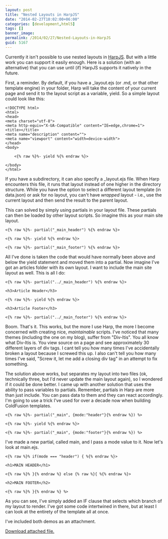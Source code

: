 ```yaml
---
layout: post
title: "Nested Layouts in HarpJS"
date: "2014-02-27T10:02:00+06:00"
categories: [development,html5]
tags: []
banner_image: 
permalink: /2014/02/27/Nested-Layouts-in-HarpJS
guid: 5167
---
```


<p>
Currently it isn't possible to use nested layouts in <a href="http://harpjs.com">HarpJS</a>. But with a little work you can support it easily enough. Here is a solution (with an alternative) that you can use until (if) HarpJS supports it natively in the future.
</p>
<!--more-->
<p>
First, a reminder. By default, if you have a _layout.ejs (or .md, or that other template engine) in your folder, Harp will take the content of your current page and send it to the layout script as a variable, yield. So a simple layout could look like this:
</p>

<pre><code class="language-markup">&lt;!DOCTYPE html&gt;
&lt;html&gt;
&lt;head&gt;
&lt;meta charset=&quot;utf-8&quot;&gt;
&lt;meta http-equiv=&quot;X-UA-Compatible&quot; content=&quot;IE=edge,chrome=1&quot;&gt;
&lt;title&gt;&lt;&#x2F;title&gt;
&lt;meta name=&quot;description&quot; content=&quot;&quot;&gt;
&lt;meta name=&quot;viewport&quot; content=&quot;width=device-width&quot;&gt;
&lt;&#x2F;head&gt;
&lt;body&gt;

	&lt;{% raw %}%- yield %{% endraw %}&gt; 
	
&lt;&#x2F;body&gt;
&lt;&#x2F;html&gt;</code></pre>

<p>
If you have a subdirectory, it can also specify a _layout.ejs file. When Harp encounters this file, it runs that layout instead of one higher in the directory structure. While you have the option to select a different layout template (in data.json) or ask for no layout, you can't have <i>wrapped</i> layout - i.e., use the current layout and then send the result to the parent layout.
</p>

<p>
This can solved by simply using partials in your layout file. These partials can then be loaded by other layout scripts. So imagine this as your main site layout.
</p>

<pre><code class="language-markup">&lt;{% raw %}%- partial(&quot;_main_header&quot;) %{% endraw %}&gt;

&lt;{% raw %}%- yield %{% endraw %}&gt;

&lt;{% raw %}%- partial(&quot;_main_footer&quot;) %{% endraw %}&gt;</code></pre>

<p>
All I've done is taken the code that would have normally been above and below the yield statement and moved them into a partial. Now imagine I've got an articles folder with its own layout. I want to include the main site layout as well. This is all I do:
</p>

<pre><code class="language-markup">&lt;{% raw %}%- partial(&quot;..&#x2F;_main_header&quot;) %{% endraw %}&gt;

&lt;h3&gt;Article Header&lt;&#x2F;h3&gt;

&lt;{% raw %}%- yield %{% endraw %}&gt;

&lt;h3&gt;Article Footer&lt;&#x2F;h3&gt;

&lt;{% raw %}%- partial(&quot;..&#x2F;_main_footer&quot;) %{% endraw %}&gt;</code></pre>

<p>
Boom. That's it. This works, but the more I use Harp, the more I become concerned with creating nice, <i>maintainable</i> scripts. I've noticed that many themes (including the one on my blog), suffer from "Div-Itis". You all know what Div-Itis is. You view source on a page and see approximately 30 different layers of div tags. I cant tell you how many times I've accidentally broken a layout because I screwed this up. I also can't tell you how many times I've said, "Screw it, let me add a closing div tag" in an attempt to fix something.
</p>

<p>
The solution above works, but separates my layout into two files (ok, technically three, but I'd never update the main layout again), so I wondered if it could be done better. I came up with another solution that uses the ability to pass variables to partials. Remember, partials in Harp are more than just include. You can pass data to them and they can react accordingly. I'm going to use a trick I've used for over a decade now when building ColdFusion templates.
</p>

<pre><code class="language-markup">&lt;{% raw %}%- partial(&quot;_main&quot;, {mode:&quot;header&quot;}{% endraw %}) %&gt;

&lt;{% raw %}%- yield %{% endraw %}&gt;

&lt;{% raw %}%- partial(&quot;_main&quot;, {mode:&quot;footer&quot;}{% endraw %}) %&gt;</code></pre>

<p>
I've made a new partial, called main, and I pass a mode value to it. Now let's look at main.ejs.
</p>

<pre><code class="language-markup">&lt;{% raw %}% if(mode === &quot;header&quot;) { %{% endraw %}&gt;

&lt;h1&gt;MAIN HEADER&lt;&#x2F;h1&gt;

&lt;{% raw %}% }{% endraw %} else {% raw %}{ %{% endraw %}&gt;

&lt;h2&gt;MAIN FOOTER&lt;&#x2F;h2&gt;

&lt;{% raw %}% }{% endraw %} %&gt;
</code></pre>

<p>
As you can see, I've simply added an IF clause that selects which branch of my layout to render. I've got some code intertwined in there, but at least I can look at the entirety of the template all at once. 
</p>

<p>
I've included both demos as an attachment. 
</p><p><a href='enclosures/C{% raw %}%3A%{% endraw %}5Chosts{% raw %}%5C2013%{% endraw %}2Eraymondcamden{% raw %}%2Ecom%{% endraw %}5Cenclosures{% raw %}%2FArchive35%{% endraw %}2Ezip'>Download attached file.</a></p>